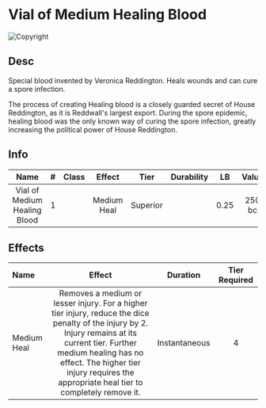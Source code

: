 # Vial of Medium Healing Blood

![Copyright](VialOfHealingBlood.png)

## Desc

Special blood invented by Veronica Reddington. Heals wounds and can cure a spore infection.

The process of creating Healing blood is a closely guarded secret of House Reddington, as it is Reddwall's largest export. During the spore epidemic, healing blood was the only known way of curing the spore infection, greatly increasing the political power of House Reddington.

## Info

|             Name             | # | Class |   Effect   |   Tier   | Durability |  LB  | Value |
| :--------------------------: | :-: | :---: | :---------: | :------: | :--------: | :--: | :----: |
| Vial of Medium Healing Blood | 1 |      | Medium Heal | Superior |            | 0.25 | 250 bc |

## Effects

| Name        |                                                                                                                                 Effect                                                                                                                                 |   Duration   | Tier Required |
| :---------- | :--------------------------------------------------------------------------------------------------------------------------------------------------------------------------------------------------------------------------------------------------------------------: | :-----------: | :-----------: |
| Medium Heal | Removes a medium or lesser injury. For a higher tier injury, reduce the dice penalty of the injury by 2. Injury remains at its current tier. Further medium healing  has no effect. The higher tier injury requires the appropriate heal tier to completely remove it. | Instantaneous |       4       |
